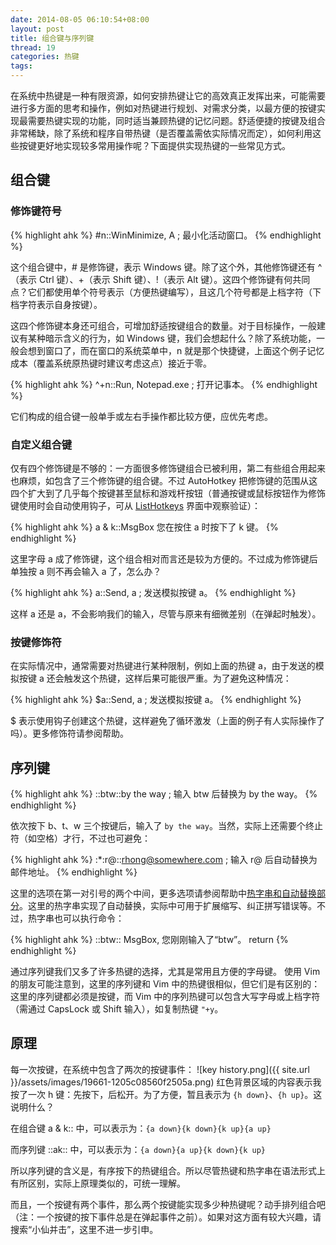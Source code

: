 ```yaml
---
date: 2014-08-05 06:10:54+08:00
layout: post
title: 组合键与序列键
thread: 19
categories: 热键
tags:
---
```

在系统中热键是一种有限资源，如何安排热键让它的高效真正发挥出来，可能需要进行多方面的思考和操作，例如对热键进行规划、对需求分类，以最方便的按键实现最需要热键实现的功能，同时适当兼顾热键的记忆问题。舒适便捷的按键及组合非常稀缺，除了系统和程序自带热键（是否覆盖需依实际情况而定），如何利用这些按键更好地实现较多常用操作呢？下面提供实现热键的一些常见方式。

## 组合键

### 修饰键符号

{% highlight ahk %}
#n::WinMinimize, A ; 最小化活动窗口。
{% endhighlight %}

这个组合键中，# 是修饰键，表示 Windows 键。除了这个外，其他修饰键还有 ^（表示 Ctrl 键）、+（表示 Shift 键）、!（表示 Alt 键）。这四个修饰键有何共同点？它们都使用单个符号表示（方便热键编写），且这几个符号都是上档字符（下档字符表示自身按键）。

这四个修饰键本身还可组合，可增加舒适按键组合的数量。对于目标操作，一般建议有某种暗示含义的行为，如 Windows 键，我们会想起什么？除了系统功能，一般会想到窗口了，而在窗口的系统菜单中，n 就是那个快捷键，上面这个例子记忆成本（覆盖系统原热键时建议考虑这点）接近于零。

{% highlight ahk %}
^+n::Run, Notepad.exe  ; 打开记事本。
{% endhighlight %}

它们构成的组合键一般单手或左右手操作都比较方便，应优先考虑。

### 自定义组合键

仅有四个修饰键是不够的：一方面很多修饰键组合已被利用，第二有些组合用起来也麻烦，如包含了三个修饰键的组合键。不过 AutoHotkey 把修饰键的范围从这四个扩大到了几乎每个按键甚至鼠标和游戏杆按钮（普通按键或鼠标按钮作为修饰键使用时会自动使用钩子，可从 [ListHotkeys](http://ahkcn.github.io/docs/commands/ListHotkeys.htm) 界面中观察验证）：

{% highlight ahk %}
a & k::MsgBox 您在按住 a 时按下了 k 键。
{% endhighlight %}

这里字母 a 成了修饰键，这个组合相对而言还是较为方便的。不过成为修饰键后单独按 a 则不再会输入 a 了，怎么办？

{% highlight ahk %}
a::Send, a ; 发送模拟按键 a。
{% endhighlight %}

这样 a 还是 a，不会影响我们的输入，尽管与原来有细微差别（在弹起时触发）。

### 按键修饰符

在实际情况中，通常需要对热键进行某种限制，例如上面的热键 a，由于发送的模拟按键 a 还会触发这个热键，这样后果可能很严重。为了避免这种情况：

{% highlight ahk %}
$a::Send, a ; 发送模拟按键 a。
{% endhighlight %}

$ 表示使用钩子创建这个热键，这样避免了循环激发（上面的例子有人实际操作了吗）。更多修饰符请参阅帮助。

## 序列键

{% highlight ahk %}
::btw::by the way ; 输入 btw 后替换为 by the way。
{% endhighlight %}

依次按下 b、t、w 三个按键后，输入了 `by the way`。当然，实际上还需要个终止符（如空格）才行，不过也可避免：

{% highlight ahk %}
:*:r@::rhong@somewhere.com ; 输入 r@ 后自动替换为邮件地址。
{% endhighlight %}

这里的选项在第一对引号的两个中间，更多选项请参阅帮助中[热字串和自动替换部分](http://ahkcn.github.io/docs/Hotstrings.htm#Options)。这里的热字串实现了自动替换，实际中可用于扩展缩写、纠正拼写错误等。不过，热字串也可以执行命令：

{% highlight ahk %}
::btw::
MsgBox, 您刚刚输入了“btw”。
return
{% endhighlight %}

通过序列键我们又多了许多热键的选择，尤其是常用且方便的字母键。
使用 Vim 的朋友可能注意到，这里的序列键和 Vim 中的热键很相似，但它们是有区别的：这里的序列键都必须是按键，而 Vim 中的序列热键可以包含大写字母或上档字符（需通过 CapsLock 或 Shift 输入），如复制热键 `"+y`。

## 原理

每一次按键，在系统中包含了两次的按键事件：
![key history.png]({{ site.url }}/assets/images/19661-1205c08560f2505a.png)
红色背景区域的内容表示我按了一次 h 键：先按下，后松开。为了方便，暂且表示为 `{h down}`、`{h up}`。这说明什么？

在组合键 a & k:: 中，可以表示为：`{a down}{k down}{k up}{a up}`

而序列键 ::ak:: 中，可以表示为：`{a down}{a up}{k down}{k up}`

所以序列键的含义是，有序按下的热键组合。所以尽管热键和热字串在语法形式上有所区别，实际上原理类似的，可统一理解。

而且，一个按键有两个事件，那么两个按键能实现多少种热键呢？动手排列组合吧（注：一个按键的按下事件总是在弹起事件之前）。如果对这方面有较大兴趣，请搜索“小仙并击”，这里不进一步引申。

